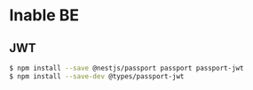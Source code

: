 # Inable BE

## JWT

```bash
$ npm install --save @nestjs/passport passport passport-jwt
$ npm install --save-dev @types/passport-jwt
```
